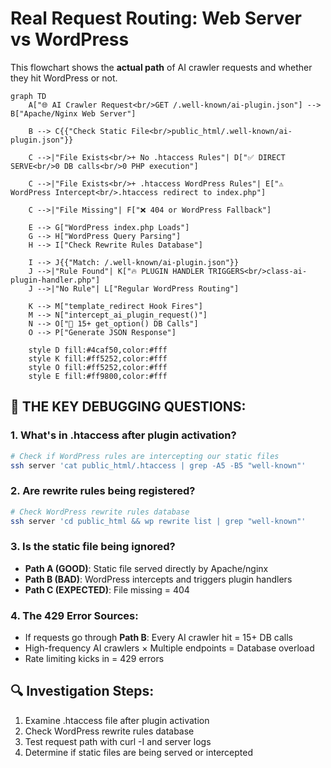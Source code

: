 # Real Request Routing: Web Server vs WordPress

This flowchart shows the **actual path** of AI crawler requests and whether they hit WordPress or not.

```mermaid
graph TD
    A["🌐 AI Crawler Request<br/>GET /.well-known/ai-plugin.json"] --> B["Apache/Nginx Web Server"]

    B --> C{{"Check Static File<br/>public_html/.well-known/ai-plugin.json"}}

    C -->|"File Exists<br/>+ No .htaccess Rules"| D["✅ DIRECT SERVE<br/>0 DB calls<br/>0 PHP execution"]

    C -->|"File Exists<br/>+ .htaccess WordPress Rules"| E["⚠️ WordPress Intercept<br/>.htaccess redirect to index.php"]

    C -->|"File Missing"| F["❌ 404 or WordPress Fallback"]

    E --> G["WordPress index.php Loads"]
    G --> H["WordPress Query Parsing"]
    H --> I["Check Rewrite Rules Database"]

    I --> J{{"Match: /.well-known/ai-plugin.json"}}
    J -->|"Rule Found"| K["🔥 PLUGIN HANDLER TRIGGERS<br/>class-ai-plugin-handler.php"]
    J -->|"No Rule"| L["Regular WordPress Routing"]

    K --> M["template_redirect Hook Fires"]
    M --> N["intercept_ai_plugin_request()"]
    N --> O["💾 15+ get_option() DB Calls"]
    O --> P["Generate JSON Response"]

    style D fill:#4caf50,color:#fff
    style K fill:#ff5252,color:#fff
    style O fill:#ff5252,color:#fff
    style E fill:#ff9800,color:#fff
```

## 🚨 **THE KEY DEBUGGING QUESTIONS:**

### 1. **What's in .htaccess after plugin activation?**

```bash
# Check if WordPress rules are intercepting our static files
ssh server 'cat public_html/.htaccess | grep -A5 -B5 "well-known"'
```

### 2. **Are rewrite rules being registered?**

```bash
# Check WordPress rewrite rules database
ssh server 'cd public_html && wp rewrite list | grep "well-known"'
```

### 3. **Is the static file being ignored?**

- **Path A (GOOD)**: Static file served directly by Apache/nginx
- **Path B (BAD)**: WordPress intercepts and triggers plugin handlers
- **Path C (EXPECTED)**: File missing = 404

### 4. **The 429 Error Sources:**

- If requests go through **Path B**: Every AI crawler hit = 15+ DB calls
- High-frequency AI crawlers × Multiple endpoints = Database overload
- Rate limiting kicks in = 429 errors

## 🔍 Investigation Steps:

1. Examine .htaccess file after plugin activation
2. Check WordPress rewrite rules database
3. Test request path with curl -I and server logs
4. Determine if static files are being served or intercepted
